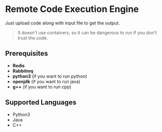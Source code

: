 # Remote Code Execution Engine
Just upload code along with input file to get the output.

> It doesn't use containers, so it can be dangerous to run if you don't trust the code.

 ## Prerequisites
 - **Redis** 
 - **Rabbitmq** 
 - **python3** (if you want to run python)
 - **openjdk** (if you want to run java)
 - **g++** (if you want to run cpp)
 
## Supported Languages
 - Python3
 - Java
 - C++
 
